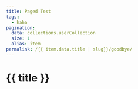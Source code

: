 ```yaml
---
title: Paged Test
tags:
  - haha
pagination:
  data: collections.userCollection
  size: 1
  alias: item
permalink: /{{ item.data.title | slug}}/goodbye/
---
```


# {{ title }}
